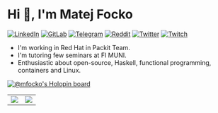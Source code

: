 # Hi 👋, I'm Matej Focko

<a href="https://www.linkedin.com/in/mfocko/">![LinkedIn](https://img.shields.io/badge/LinkedIn-0077B5?style=for-the-badge&logo=linkedin&logoColor=white
)</a>
<a href="https://gitlab.com/mfocko">![GitLab](https://img.shields.io/badge/GitLab-888888?style=for-the-badge&logo=gitlab&logoColor=white)</a>
<a href="https://t.me/mfocko">![Telegram](https://img.shields.io/badge/Telegram-2CA5E0?style=for-the-badge&logo=telegram&logoColor=white)</a>
<a href="https://www.reddit.com/user/mfocko">![Reddit](https://img.shields.io/badge/Reddit-FF4500?style=for-the-badge&logo=reddit&logoColor=white)</a>
<a href="https://twitter.com/m4tt_314">![Twitter](https://img.shields.io/badge/Twitter-1DA1F2?style=for-the-badge&logo=twitter&logoColor=white)</a>
<a href="https://twitch.tv/m4tt_314">![Twitch](https://img.shields.io/badge/twitch-6441A5?style=for-the-badge&logo=twitch&logoColor=white)</a>

- I'm working in Red Hat in Packit Team.
- I'm tutoring few seminars at FI MUNI.
- Enthusiastic about open-source, Haskell, functional programming, containers and Linux.

[![@mfocko's Holopin board](https://holopin.io/api/user/board?user=mfocko)](https://holopin.io/@mfocko)

<table>
  <tr>
    <td>
      <img src="https://github-readme-stats.vercel.app/api?username=mfocko&show_icons=true&theme=tokyonight" />
    </td>
    <td>
      <a href="https://spotify-github-profile.vercel.app/api/view?uid=mfocko&redirect=true">
        <img src="https://spotify-github-profile.vercel.app/api/view?uid=mfocko&cover_image=true&theme=default" />
      </a>
    </td>
  </tr>
</table>
